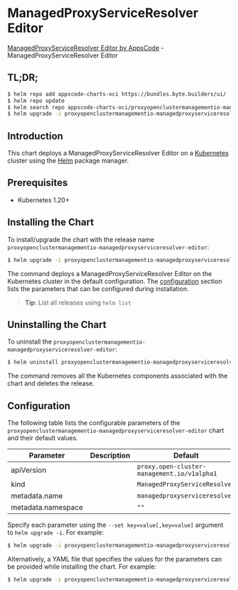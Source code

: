 # ManagedProxyServiceResolver Editor

[ManagedProxyServiceResolver Editor by AppsCode](https://appscode.com) - ManagedProxyServiceResolver Editor

## TL;DR;

```bash
$ helm repo add appscode-charts-oci https://bundles.byte.builders/ui/
$ helm repo update
$ helm search repo appscode-charts-oci/proxyopenclustermanagementio-managedproxyserviceresolver-editor --version=v0.8.0
$ helm upgrade -i proxyopenclustermanagementio-managedproxyserviceresolver-editor appscode-charts-oci/proxyopenclustermanagementio-managedproxyserviceresolver-editor -n default --create-namespace --version=v0.8.0
```

## Introduction

This chart deploys a ManagedProxyServiceResolver Editor on a [Kubernetes](http://kubernetes.io) cluster using the [Helm](https://helm.sh) package manager.

## Prerequisites

- Kubernetes 1.20+

## Installing the Chart

To install/upgrade the chart with the release name `proxyopenclustermanagementio-managedproxyserviceresolver-editor`:

```bash
$ helm upgrade -i proxyopenclustermanagementio-managedproxyserviceresolver-editor appscode-charts-oci/proxyopenclustermanagementio-managedproxyserviceresolver-editor -n default --create-namespace --version=v0.8.0
```

The command deploys a ManagedProxyServiceResolver Editor on the Kubernetes cluster in the default configuration. The [configuration](#configuration) section lists the parameters that can be configured during installation.

> **Tip**: List all releases using `helm list`

## Uninstalling the Chart

To uninstall the `proxyopenclustermanagementio-managedproxyserviceresolver-editor`:

```bash
$ helm uninstall proxyopenclustermanagementio-managedproxyserviceresolver-editor -n default
```

The command removes all the Kubernetes components associated with the chart and deletes the release.

## Configuration

The following table lists the configurable parameters of the `proxyopenclustermanagementio-managedproxyserviceresolver-editor` chart and their default values.

|     Parameter      | Description |                        Default                         |
|--------------------|-------------|--------------------------------------------------------|
| apiVersion         |             | <code>proxy.open-cluster-management.io/v1alpha1</code> |
| kind               |             | <code>ManagedProxyServiceResolver</code>               |
| metadata.name      |             | <code>managedproxyserviceresolver</code>               |
| metadata.namespace |             | <code>""</code>                                        |


Specify each parameter using the `--set key=value[,key=value]` argument to `helm upgrade -i`. For example:

```bash
$ helm upgrade -i proxyopenclustermanagementio-managedproxyserviceresolver-editor appscode-charts-oci/proxyopenclustermanagementio-managedproxyserviceresolver-editor -n default --create-namespace --version=v0.8.0 --set apiVersion=proxy.open-cluster-management.io/v1alpha1
```

Alternatively, a YAML file that specifies the values for the parameters can be provided while
installing the chart. For example:

```bash
$ helm upgrade -i proxyopenclustermanagementio-managedproxyserviceresolver-editor appscode-charts-oci/proxyopenclustermanagementio-managedproxyserviceresolver-editor -n default --create-namespace --version=v0.8.0 --values values.yaml
```
